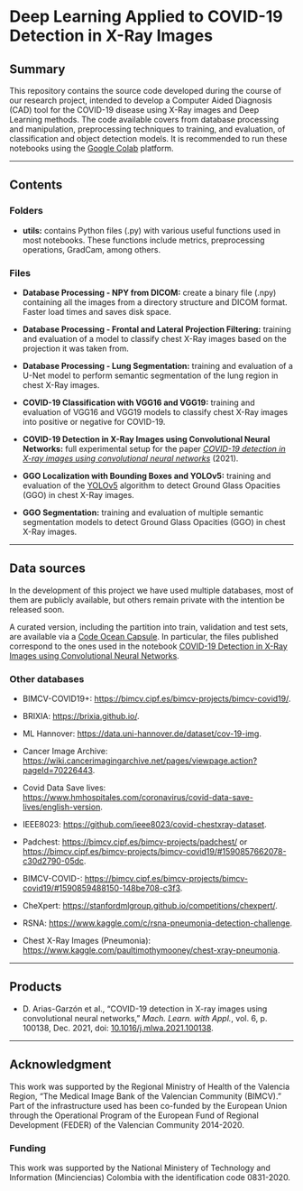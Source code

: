 # Deep Learning Applied to COVID-19 Detection in X-Ray Images

## Summary
This repository contains the source code developed during the course of our research project, intended to develop a Computer Aided Diagnosis (CAD) tool for the COVID-19 disease using X-Ray images and Deep Learning methods. The code available covers from database processing and manipulation, preprocessing techniques to training, and evaluation, of classification and object detection models. It is recommended to run these notebooks using the [Google Colab](https://colab.research.google.com/) platform.

-----

## Contents
### Folders
- **utils:** contains Python files (.py) with various useful functions used in most notebooks. These functions include metrics, preprocessing operations, GradCam, among others.

### Files
- **Database Processing - NPY from DICOM:** create a binary file (.npy) containing all the images from a directory structure and DICOM format. Faster load times and saves disk space.

- **Database Processing - Frontal and Lateral Projection Filtering:** training and evaluation of a model to classify chest X-Ray images based on the projection it was taken from.

- **Database Processing - Lung Segmentation:** training and evaluation of a U-Net model to perform semantic segmentation of the lung region in chest X-Ray images.

- **COVID-19 Classification with VGG16 and VGG19:** training and evaluation of VGG16 and VGG19 models to classify chest X-Ray images into positive or negative for COVID-19.

- **COVID-19 Detection in X-Ray Images using Convolutional Neural Networks:** full experimental setup for the paper *[COVID-19 detection in X-ray images using convolutional neural networks][1]* (2021).

- **GGO Localization with Bounding Boxes and YOLOv5:** training and evaluation of the [YOLOv5][2] algorithm to detect Ground Glass Opacities (GGO) in chest X-Ray images.

- **GGO Segmentation:** training and evaluation of multiple semantic segmentation models to detect Ground Glass Opacities (GGO) in chest X-Ray images.

-----

## Data sources
In the development of this project we have used multiple databases, most of them are publicly available, but others remain private with the intention be released soon.

A curated version, including the partition into train, validation and test sets, are available via a [Code Ocean Capsule][3]. In particular, the files published correspond to the ones used in the notebook [COVID-19 Detection in X-Ray Images using Convolutional Neural Networks][4].

### Other databases
- BIMCV-COVID19+: https://bimcv.cipf.es/bimcv-projects/bimcv-covid19/.

- BRIXIA: https://brixia.github.io/.

- ML Hannover: https://data.uni-hannover.de/dataset/cov-19-img.

- Cancer Image Archive: https://wiki.cancerimagingarchive.net/pages/viewpage.action?pageId=70226443.

- Covid Data Save lives: https://www.hmhospitales.com/coronavirus/covid-data-save-lives/english-version.

- IEEE8023: https://github.com/ieee8023/covid-chestxray-dataset.

- Padchest: https://bimcv.cipf.es/bimcv-projects/padchest/ or https://bimcv.cipf.es/bimcv-projects/bimcv-covid19/#1590857662078-c30d2790-05dc.

- BIMCV-COVID-: https://bimcv.cipf.es/bimcv-projects/bimcv-covid19/#1590859488150-148be708-c3f3.

- CheXpert: https://stanfordmlgroup.github.io/competitions/chexpert/.

- RSNA: https://www.kaggle.com/c/rsna-pneumonia-detection-challenge.

- Chest X-Ray Images (Pneumonia): https://www.kaggle.com/paultimothymooney/chest-xray-pneumonia.

-----

## Products
- D. Arias-Garzón et al., “COVID-19 detection in X-ray images using convolutional neural networks,” *Mach. Learn. with Appl.*, vol. 6, p. 100138, Dec. 2021, doi: [10.1016/j.mlwa.2021.100138][1].

-----

## Acknowledgment
This work was supported by the Regional Ministry of Health of the Valencia Region, “The Medical Image Bank of the Valencian Community (BIMCV).” Part of the infrastructure used has been co-funded by the European Union through the Operational Program of the European Fund of Regional Development (FEDER) of the Valencian Community 2014-2020.

### Funding
This work was supported by the National Ministery of Technology and Information (Minciencias) Colombia with the identification code 0831-2020.


[1]: <https://doi.org/10.1016/j.mlwa.2021.100138>
[2]: <https://github.com/ultralytics/yolov5>
[3]: <https://codeocean.com/capsule/8595156/tree>
[4]: <COVID-19 Detection in X-Ray Images using Convolutional Neural Networks.ipynb>